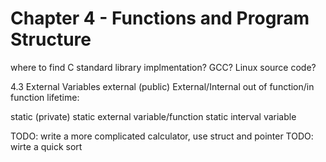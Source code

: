 # Chapter 4 - Functions and Program Structure
where to find C standard library implmentation? GCC? Linux source code?

4.3 External Variables
external (public)
External/Internal 
out of function/in function
lifetime: 

static (private)
static external variable/function
static interval variable

TODO: write a more complicated calculator, use struct and pointer
TODO: wirte a quick sort

